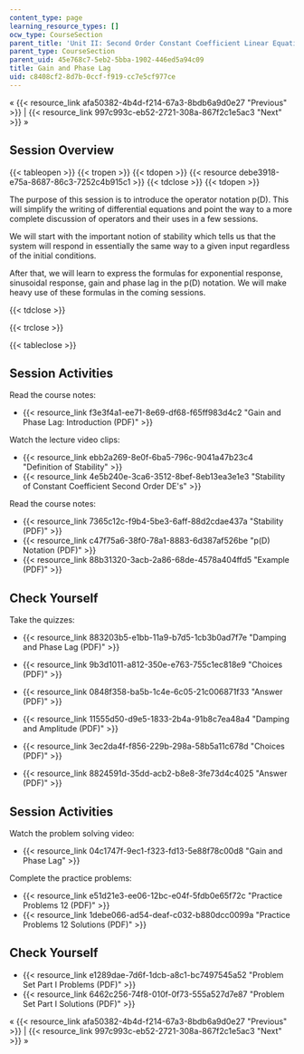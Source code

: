 ```yaml
---
content_type: page
learning_resource_types: []
ocw_type: CourseSection
parent_title: 'Unit II: Second Order Constant Coefficient Linear Equations'
parent_type: CourseSection
parent_uid: 45e768c7-5eb2-5bba-1902-446ed5a94c09
title: Gain and Phase Lag
uid: c8408cf2-8d7b-0ccf-f919-cc7e5cf977ce
---
```


« {{< resource_link afa50382-4b4d-f214-67a3-8bdb6a9d0e27 "Previous" >}} | {{< resource_link 997c993c-eb52-2721-308a-867f2c1e5ac3 "Next" >}} »

Session Overview
----------------

{{< tableopen >}}
{{< tropen >}}
{{< tdopen >}}
{{< resource debe3918-e75a-8687-86c3-7252c4b915c1 >}}
{{< tdclose >}}
{{< tdopen >}}


The purpose of this session is to introduce the operator notation p(D). This will simplify the writing of differential equations and point the way to a more complete discussion of operators and their uses in a few sessions.

We will start with the important notion of stability which tells us that the system will respond in essentially the same way to a given input regardless of the initial conditions.

After that, we will learn to express the formulas for exponential response, sinusoidal response, gain and phase lag in the p(D) notation. We will make heavy use of these formulas in the coming sessions.


{{< tdclose >}}

{{< trclose >}}

{{< tableclose >}}

Session Activities
------------------

Read the course notes:

*   {{< resource_link f3e3f4a1-ee71-8e69-df68-f65ff983d4c2 "Gain and Phase Lag: Introduction (PDF)" >}}

Watch the lecture video clips:

*   {{< resource_link ebb2a269-8e0f-6ba5-796c-9041a47b23c4 "Definition of Stability" >}}
*   {{< resource_link 4e5b240e-3ca6-3512-8bef-8eb13ea3e1e3 "Stability of Constant Coefficient Second Order DE's" >}}

Read the course notes:

*   {{< resource_link 7365c12c-f9b4-5be3-6aff-88d2cdae437a "Stability (PDF)" >}}
*   {{< resource_link c47f75a6-38f0-78a1-8883-6d387af526be "p(D) Notation (PDF)" >}}
*   {{< resource_link 88b31320-3acb-2a86-68de-4578a404ffd5 "Example (PDF)" >}}

Check Yourself
--------------

Take the quizzes:

*   {{< resource_link 883203b5-e1bb-11a9-b7d5-1cb3b0ad7f7e "Damping and Phase Lag (PDF)" >}}
*   {{< resource_link 9b3d1011-a812-350e-e763-755c1ec818e9 "Choices (PDF)" >}}
*   {{< resource_link 0848f358-ba5b-1c4e-6c05-21c006871f33 "Answer (PDF)" >}}
  
*   {{< resource_link 11555d50-d9e5-1833-2b4a-91b8c7ea48a4 "Damping and Amplitude (PDF)" >}}
*   {{< resource_link 3ec2da4f-f856-229b-298a-58b5a11c678d "Choices (PDF)" >}}
*   {{< resource_link 8824591d-35dd-acb2-b8e8-3fe73d4c4025 "Answer (PDF)" >}}

Session Activities
------------------

Watch the problem solving video:

*   {{< resource_link 04c1747f-9ec1-f323-fd13-5e88f78c00d8 "Gain and Phase Lag" >}}

Complete the practice problems:

*   {{< resource_link e51d21e3-ee06-12bc-e04f-5fdb0e65f72c "Practice Problems 12 (PDF)" >}}
*   {{< resource_link 1debe066-ad54-deaf-c032-b880dcc0099a "Practice Problems 12 Solutions (PDF)" >}}

Check Yourself
--------------

*   {{< resource_link e1289dae-7d6f-1dcb-a8c1-bc7497545a52 "Problem Set Part I Problems (PDF)" >}}
*   {{< resource_link 6462c256-74f8-010f-0f73-555a527d7e87 "Problem Set Part I Solutions (PDF)" >}}

« {{< resource_link afa50382-4b4d-f214-67a3-8bdb6a9d0e27 "Previous" >}} | {{< resource_link 997c993c-eb52-2721-308a-867f2c1e5ac3 "Next" >}} »